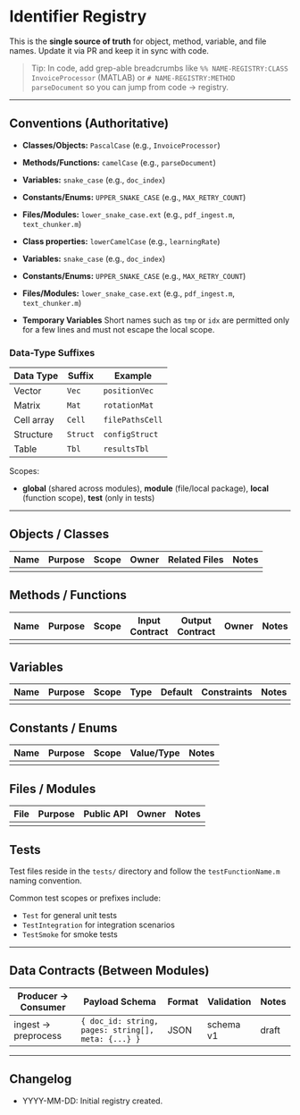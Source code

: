 # Identifier Registry

This is the **single source of truth** for object, method, variable, and file names. Update it via PR and keep it in sync with code.

> Tip: In code, add grep-able breadcrumbs like `%% NAME-REGISTRY:CLASS InvoiceProcessor` (MATLAB) or `# NAME-REGISTRY:METHOD parseDocument` so you can jump from code → registry.

---

## Conventions (Authoritative)

- **Classes/Objects:** `PascalCase` (e.g., `InvoiceProcessor`)
- **Methods/Functions:** `camelCase` (e.g., `parseDocument`)

- **Variables:** `snake_case` (e.g., `doc_index`)
- **Constants/Enums:** `UPPER_SNAKE_CASE` (e.g., `MAX_RETRY_COUNT`)
- **Files/Modules:** `lower_snake_case.ext` (e.g., `pdf_ingest.m`, `text_chunker.m`)
- **Class properties:** `lowerCamelCase` (e.g., `learningRate`)
- **Variables:** `snake_case` (e.g., `doc_index`)
- **Constants/Enums:** `UPPER_SNAKE_CASE` (e.g., `MAX_RETRY_COUNT`)
- **Files/Modules:** `lower_snake_case.ext` (e.g., `pdf_ingest.m`, `text_chunker.m`)
- **Temporary Variables** Short names such as `tmp` or `idx` are permitted only for a few lines and must not escape the local scope.

### Data-Type Suffixes

| Data Type | Suffix | Example |
|-----------|--------|---------|
| Vector | `Vec` | `positionVec` |
| Matrix | `Mat` | `rotationMat` |
| Cell array | `Cell` | `filePathsCell` |
| Structure | `Struct` | `configStruct` |
| Table | `Tbl` | `resultsTbl` |



Scopes:
- **global** (shared across modules), **module** (file/local package), **local** (function scope), **test** (only in tests)

---

## Objects / Classes

| Name | Purpose | Scope | Owner | Related Files | Notes |
|------|---------|-------|-------|---------------|-------|
|  |  |  |  |  |  |

## Methods / Functions

| Name | Purpose | Scope | Input Contract | Output Contract | Owner | Notes |
|------|---------|-------|----------------|-----------------|-------|------|
|  |  |  |  |  |  |

## Variables

| Name | Purpose | Scope | Type | Default | Constraints | Notes |
|------|---------|-------|------|---------|-------------|-------|
|  |  |  |  |  |  |

## Constants / Enums

| Name | Purpose | Scope | Value/Type | Notes |
|------|---------|-------|-----------|-------|
|  |  |  |  |  |

## Files / Modules

| File | Purpose | Public API | Owner | Notes |
|------|---------|-----------|-------|------|
|  |  |  |  |  |





## Tests

Test files reside in the `tests/` directory and follow the `testFunctionName.m` naming convention.

Common test scopes or prefixes include:

- `Test` for general unit tests
- `TestIntegration` for integration scenarios
- `TestSmoke` for smoke tests



---

## Data Contracts (Between Modules)

| Producer → Consumer | Payload Schema | Format | Validation | Notes |
|--------------------|----------------|--------|-----------|-------|
| ingest → preprocess | `{ doc_id: string, pages: string[], meta: {...} }` | JSON | schema v1 | draft |

---

## Changelog

- YYYY-MM-DD: Initial registry created.




